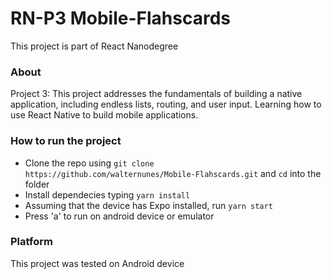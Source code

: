 # RN-P3 Mobile-Flahscards
This project is part of React Nanodegree

### About
Project 3: This project addresses the fundamentals of building a native application, including endless lists, routing, and user input. Learning how to use React Native to build mobile applications.

### How to run the project
* Clone the repo using ```git clone https://github.com/walternunes/Mobile-Flahscards.git``` and ```cd``` into the folder
* Install dependecies typing ```yarn install```
* Assuming that the device has Expo installed, run ```yarn start``` 
* Press 'a' to run on android device or emulator

### Platform
This project was tested on Android device



